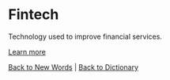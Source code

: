 # Fintech

Technology used to improve financial services.

[Learn more](https://en.wiktionary.org/wiki/fintech)

[Back to New Words](New_Words.md) | [Back to Dictionary](../dictionary.md)
